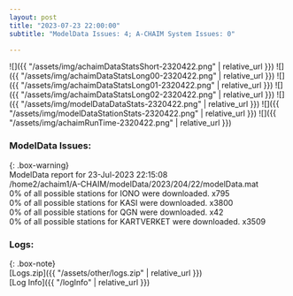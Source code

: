 ```yaml
---
layout: post
title: "2023-07-23 22:00:00"
subtitle: "ModelData Issues: 4; A-CHAIM System Issues: 0"

---
```


![]({{ "/assets/img/achaimDataStatsShort-2320422.png" | relative_url }})
![]({{ "/assets/img/achaimDataStatsLong00-2320422.png" | relative_url }})
![]({{ "/assets/img/achaimDataStatsLong01-2320422.png" | relative_url }})
![]({{ "/assets/img/achaimDataStatsLong02-2320422.png" | relative_url }})
![]({{ "/assets/img/modelDataDataStats-2320422.png" | relative_url }})
![]({{ "/assets/img/modelDataStationStats-2320422.png" | relative_url }})
![]({{ "/assets/img/achaimRunTime-2320422.png" | relative_url }})


### ModelData Issues:  
  
{: .box-warning}  
 ModelData report for 23-Jul-2023 22:15:08   
 /home2/achaim1/A-CHAIM/modelData/2023/204/22/modelData.mat   
 0% of all possible stations for IONO were downloaded. x795   
 0% of all possible stations for KASI were downloaded. x3800   
 0% of all possible stations for QGN were downloaded. x42   
 0% of all possible stations for KARTVERKET were downloaded. x3509   
  


### Logs:  
  
{: .box-note}  
[Logs.zip]({{ "/assets/other/logs.zip" | relative_url }})  
[Log Info]({{ "/logInfo" | relative_url }})  
